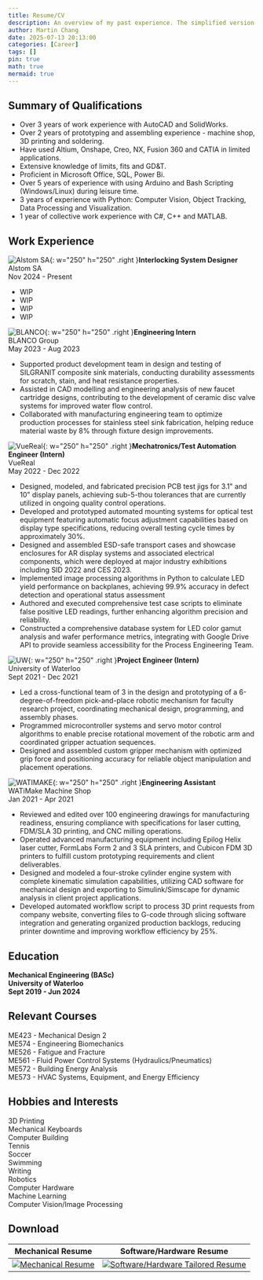 ```yaml
---
title: Resume/CV
description: An overview of my past experience. The simplified version of my experience can be found in my Resume, available for download.
author: Martin Chang
date: 2025-07-13 20:13:00
categories: [Career]
tags: []
pin: true
math: true
mermaid: true
---
```


## Summary of Qualifications

- Over 3 years of work experience with AutoCAD and SolidWorks.
- Over 2 years of prototyping and assembling experience - machine shop, 3D printing and soldering.
- Have used Altium, Onshape, Creo, NX, Fusion 360 and CATIA in limited applications.
- Extensive knowledge of limits, fits and GD&T.
- Proficient in Microsoft Office, SQL, Power Bi.
- Over 5 years of experience with using Arduino and Bash Scripting (Windows/Linux) during leisure time.
- 3 years of experience with Python: Computer Vision, Object Tracking, Data Processing and Visualization.
- 1 year of collective work experience with C#, C++ and MATLAB.

## Work Experience

![Alstom SA](/assets/img/Alstom.png){: w="250" h="250" .right }**Interlocking System Designer**<br>Alstom SA<br>Nov 2024 - Present

- WIP
- WIP
- WIP
- WIP

![BLANCO](/assets/img/blanco.png){: w="250" h="250" .right }**Engineering Intern**<br>BLANCO Group<br>May 2023 - Aug 2023

- Supported product development team in design and testing of SILGRANIT composite sink materials, conducting durability assessments for scratch, stain, and heat resistance properties.
- Assisted in CAD modelling and engineering analysis of new faucet cartridge designs, contributing to the development of ceramic disc valve systems for improved water flow control.
- Collaborated with manufacturing engineering team to optimize production processes for stainless steel sink fabrication, helping reduce material waste by 8% through fixture design improvements.

![VueReal](/assets/img/vuereal.png){: w="250" h="250" .right }**Mechatronics/Test Automation Engineer (Intern)**<br>VueReal<br>May 2022 - Dec 2022

- Designed, modeled, and fabricated precision PCB test jigs for 3.1" and 10" display panels, achieving sub-5-thou tolerances that are currently utilized in ongoing quality control operations.
- Developed and prototyped automated mounting systems for optical test equipment featuring automatic focus adjustment capabilities based on display type specifications, reducing overall testing cycle times by approximately 30%.
- Designed and assembled ESD-safe transport cases and showcase enclosures for AR display systems and associated electrical components, which were deployed at major industry exhibitions including SID 2022 and CES 2023.
- Implemented image processing algorithms in Python to calculate LED yield performance on backplanes, achieving 99.9% accuracy in defect detection and operational status assessment
- Authored and executed comprehensive test case scripts to eliminate false positive LED readings, further enhancing algorithm precision and reliability.
- Constructed a comprehensive database system for LED color gamut analysis and wafer performance metrics, integrating with Google Drive API to provide seamless accessibility for the Process Engineering Team.

![UW](/assets/img/UW.jpg){: w="250" h="250" .right }**Project Engineer (Intern)**<br>University of Waterloo<br>Sept 2021 - Dec 2021

- Led a cross-functional team of 3 in the design and prototyping of a 6-degree-of-freedom pick-and-place robotic mechanism for faculty research project, coordinating mechanical design, programming, and assembly phases.
- Programmed microcontroller systems and servo motor control algorithms to enable precise rotational movement of the robotic arm and coordinated gripper actuation sequences.
- Designed and assembled custom gripper mechanism with optimized grip force and positioning accuracy for reliable object manipulation and placement operations.

![WATIMAKE](/assets/img/watimake.png){: w="250" h="250" .right }**Engineering Assistant**<br>WATiMake Machine Shop<br>Jan 2021 - Apr 2021

- Reviewed and edited over 100 engineering drawings for manufacturing readiness, ensuring compliance with specifications for laser cutting, FDM/SLA 3D printing, and CNC milling operations.
- Operated advanced manufacturing equipment including Epilog Helix laser cutter, FormLabs Form 2 and 3 SLA printers, and Cubicon FDM 3D printers to fulfill custom prototyping requirements and client deliverables.
- Designed and modeled a four-stroke cylinder engine system with complete kinematic simulation capabilities, utilizing CAD software for mechanical design and exporting to Simulink/Simscape for dynamic analysis in client project applications.
- Developed automated workflow script to process 3D print requests from company website, converting files to G-code through slicing software integration and generating organized production backlogs, reducing printer downtime and improving workflow efficiency by 25%.

## Education

**Mechanical Engineering (BASc)<br>University of Waterloo<br>Sept 2019 - Jun 2024**

## Relevant Courses

ME423 - Mechanical Design 2<br>
ME574 - Engineering Biomechanics<br>
ME526 - Fatigue and Fracture<br>
ME561 - Fluid Power Control Systems (Hydraulics/Pneumatics)<br>
ME572 - Building Energy Analysis<br>
ME573 - HVAC Systems, Equipment, and Energy Efficiency

## Hobbies and Interests

3D Printing<br>
Mechanical Keyboards<br>
Computer Building<br>
Tennis<br>
Soccer<br>
Swimming<br>
Writing<br>
Robotics<br>
Computer Hardware<br>
Machine Learning<br>
Computer Vision/Image Processing

## Download

| Mechanical Resume                                                                                                          | Software/Hardware Resume                                                                                                             |
| -------------------------------------------------------------------------------------------------------------------------- | ------------------------------------------------------------------------------------------------------------------------------------ |
| <a href="/assets/img/Mechanical.png" download="Mechanical_Resume.png">![Mechanical Resume](/assets/img/Mechanical.png)</a> | <a href="/assets/img/Software.png" download="Software_Resume.png">![Software/Hardware Tailored Resume](/assets/img/Software.png)</a> |
